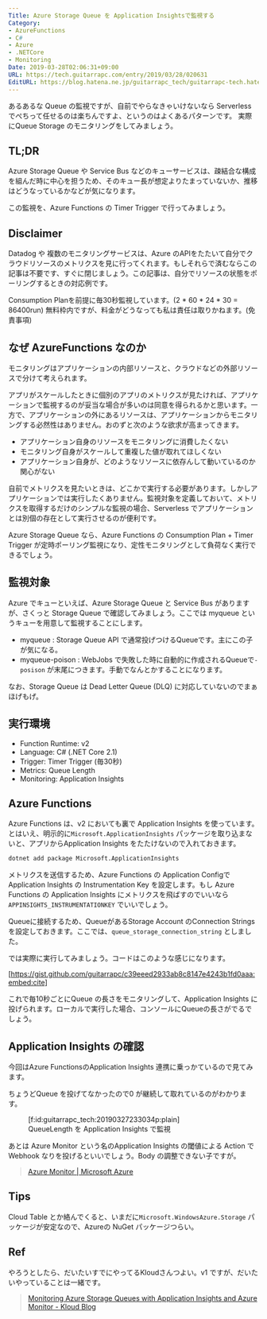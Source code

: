 ```yaml
---
Title: Azure Storage Queue を Application Insightsで監視する
Category:
- AzureFunctions
- C#
- Azure
- .NETCore
- Monitoring
Date: 2019-03-28T02:06:31+09:00
URL: https://tech.guitarrapc.com/entry/2019/03/28/020631
EditURL: https://blog.hatena.ne.jp/guitarrapc_tech/guitarrapc-tech.hatenablog.com/atom/entry/17680117127000604831
---
```


あるあるな Queue の監視ですが、自前でやらなきゃいけないなら Serverless でぺちって任せるのは楽ちんですよ、というのはよくあるパターンです。
実際にQueue Storage のモニタリングをしてみましょう。


## TL;DR

Azure Storage Queue や Service Bus などのキューサービスは、疎結合な構成を組んだ時に中心を担うため、そのキュー長が想定よりたまっていないか、推移はどうなっているかなどが気になります。

この監視を、Azure Functions の Timer Trigger で行ってみましょう。

## Disclaimer

Datadog や 複数のモニタリングサービスは、Azure のAPIをたたいて自分でクラウドリソースのメトリクスを見に行ってくれます。もしそれらで済むならこの記事は不要です、すぐに閉じましょう。この記事は、自分でリソースの状態をポーリングするときの対応例です。

Consumption Planを前提に毎30秒監視しています。(2 * 60 * 24 * 30 = 86400run)
無料枠内ですが、料金がどうなっても私は責任は取りかねます。(免責事項)

## なぜ AzureFunctions なのか

モニタリングはアプリケーションの内部リソースと、クラウドなどの外部リソースで分けて考えられます。

アプリがスケールしたときに個別のアプリのメトリクスが見たければ、アプリケーションで監視するのが妥当な場合が多いのは同意を得られるかと思います。一方で、アプリケーションの外にあるリソースは、アプリケーションからモニタリングする必然性はありません。おのずと次のような欲求が高まってきます。

* アプリケーション自身のリソースをモニタリングに消費したくない
* モニタリング自身がスケールして重複した値が取れてほしくない
* アプリケーション自身が、どのようなリソースに依存んして動いているのか関心がない

自前でメトリクスを見たいときは、どこかで実行する必要があります。しかしアプリケーションでは実行したくありません。監視対象を定義しておいて、メトリクスを取得するだけのシンプルな監視の場合、Serverless でアプリケーションとは別個の存在として実行させるのが便利です。

Azure Storage Queue なら、Azure Functions の Consumption Plan + Timer Trigger が定時ポーリング監視になり、定性モニタリングとして負荷なく実行できるでしょう。

## 監視対象

Azure でキューといえば、Azure Storage Queue と Service Bus がありますが、さくっと Storage Queue で確認してみましょう。ここでは myqueue というキューを用意して監視することにします。

* myqueue : Storage Queue API で通常投げつけるQueueです。主にこの子が気になる。
* myqueue-poison : WebJobs で失敗した時に自動的に作成されるQueueで`-posison` が末尾につきます。手動でなんとかすることになります。

なお、Storage Queue は Dead Letter Queue (DLQ) に対応していないのでまぁほげもげ。

## 実行環境

* Function Runtime: v2
* Language: C# (.NET Core 2.1)
* Trigger: Timer Trigger (毎30秒)
* Metrics: Queue Length
* Monitoring: Application Insights

## Azure Functions

Azure Functions は、v2 においても裏で Application Insights を使っています。
とはいえ、明示的に`Microsoft.ApplicationInsights` パッケージを取り込まないと、アプリからApplication Insights をたたけないので入れておきます。

```bash
dotnet add package Microsoft.ApplicationInsights
```

メトリクスを送信するため、Azure Functions の Application Configで Application Insights の Instrumentation Key を設定します。もし Azure Functions の Application Insights にメトリクスを飛ばすのでいいなら `APPINSIGHTS_INSTRUMENTATIONKEY` でいいでしょう。

Queueに接続するため、QueueがあるStorage Account のConnection Strings を設定しておきます。ここでは、`queue_storage_connection_string` としました。

では実際に実行してみましょう。コードはこのような感じになります。

[https://gist.github.com/guitarrapc/c39eeed2933ab8c8147e4243b1fd0aaa:embed:cite]


これで毎10秒ごとにQueue の長さをモニタリングして、Application Insights に投げられます。ローカルで実行した場合、コンソールにQueueの長さがでるでしょう。

## Application Insights の確認

今回はAzure FunctionsのApplication Insights 連携に乗っかているので見てみます。

ちょうどQueue を投げてなかったので0 が継続して取れているのがわかります。

<figure class="figure-image figure-image-fotolife" title="QueueLength を Application Insights で監視">[f:id:guitarrapc_tech:20190327233034p:plain]<figcaption>QueueLength を Application Insights で監視</figcaption></figure>

あとは Azure Monitor という名のApplication Insights の閾値による Action で Webhook なりを投げるといいでしょう。Body の調整できない子ですが。

> [Azure Monitor \| Microsoft Azure](https://azure.microsoft.com/ja-jp/services/monitor/)

## Tips

Cloud Table とか絡んでくると、いまだに`Microsoft.WindowsAzure.Storage`  パッケージが安定なので、Azureの NuGet パッケージつらい。

## Ref

やろうとしたら、だいたいすでにやってるKloudさんつよい。v1 ですが、だいたいやっていることは一緒です。

> [Monitoring Azure Storage Queues with Application Insights and Azure Monitor \- Kloud Blog](https://blog.kloud.com.au/2017/09/07/monitoring-azure-storage-queues-with-application-insights-and-azure-monitor/)
